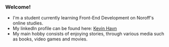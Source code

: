 ### Welcome!
- I'm a student currently learning Front-End Development on Noroff's online studies.
- My linkedIn profile can be found here: [Kevin Havn](https://www.linkedin.com/in/kevin-havn/)
- My main hobby consists of enjoying stories, through various media such as books, video games and movies.
<!--
**KevinHavn/KevinHavn** is a ✨ _special_ ✨ repository because its `README.md` (this file) appears on your GitHub profile.

Here are some ideas to get you started:

- 🔭 I’m currently working on ...
- 🌱 I’m currently learning ...
- 👯 I’m looking to collaborate on ...
- 🤔 I’m looking for help with ...
- 💬 Ask me about ...
- 📫 How to reach me: ...
- 😄 Pronouns: ...
- ⚡ Fun fact: ...
-->

